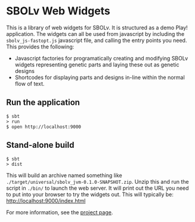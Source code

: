 # SBOLv Web Widgets

This is a library of web widgets for SBOLv. It is structured as a demo Play! application. The widgets can all be used
from javascript by including the `sbolv_js-fastopt.js` javascript file, and calling the entry points you need. This
provides the following:

* Javascript factories for programatically creating and modifying SBOLv widgets representing genetic parts and laying
 these out as genetic designs
* Shortcodes for displaying parts and designs in-line within the normal flow of text.

## Run the application
```shell
$ sbt
> run
$ open http://localhost:9000
```

## Stand-alone build
```shell
$ sbt
> dist
```

This will build an archive named something like `./target/universal/sbolv_jvm-0.1.0-SNAPSHOT.zip`. Unzip this and run
the script in `./bin/` to launch the web server. It will print out the URL you need to put into your browser to try the
widgets out. This will typically be: [http://localhost:9000/index.html](http://localhost:9000/index.html)

For more information, see the [project page](http://drdozer.github.io/sbolv/).